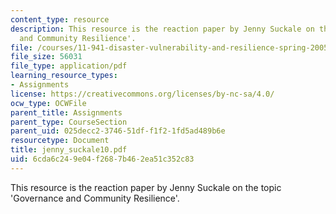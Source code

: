 ```yaml
---
content_type: resource
description: This resource is the reaction paper by Jenny Suckale on the topic 'Governance
  and Community Resilience'.
file: /courses/11-941-disaster-vulnerability-and-resilience-spring-2005/6cda6c249e04f2687b462ea51c352c83_jenny_suckale10.pdf
file_size: 56031
file_type: application/pdf
learning_resource_types:
- Assignments
license: https://creativecommons.org/licenses/by-nc-sa/4.0/
ocw_type: OCWFile
parent_title: Assignments
parent_type: CourseSection
parent_uid: 025decc2-3746-51df-f1f2-1fd5ad489b6e
resourcetype: Document
title: jenny_suckale10.pdf
uid: 6cda6c24-9e04-f268-7b46-2ea51c352c83
---
```

This resource is the reaction paper by Jenny Suckale on the topic 'Governance and Community Resilience'.